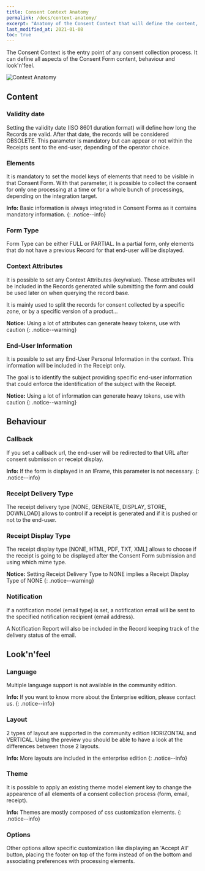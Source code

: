 ```yaml
---
title: Consent Context Anatomy
permalink: /docs/context-anatomy/
excerpt: "Anatomy of the Consent Context that will define the content, look'n'feel and behaviour of the Consent Form"
last_modified_at: 2021-01-08
toc: true
---
```


The Consent Context is the entry point of any consent collection process. It can define all aspects of the Consent Form content, behaviour and look'n'feel.

![Context Anatomy](/right-consents/assets/images/context-anatomy.png)

## Content

### Validity date

Setting the validity date (ISO 8601 duration format) will define how long the Records are valid. After that date, the records will be considered OBSOLETE. This parameter is mandatory but can appear or not within the Receipts sent to the end-user, depending of the operator choice.  

### Elements

It is mandatory to set the model keys of elements that need to be visible in that Consent Form. With that parameter, it is possible to collect the consent for only one processing at a time or for a whole bunch of processings, depending on the integration target. 

<i class="fa fa-info-circle"></i> <b>Info:</b> Basic information is always integrated in Consent Forms as it contains mandatory information.
{: .notice--info}

### Form Type

Form Type can be either FULL or PARTIAL. In a partial form, only elements that do not have a previous Record for that end-user will be displayed.

### Context Attributes

It is possible to set any Context Attributes (key/value). Those attributes will be included in the Records generated while submitting the form and could be used later on when querying the record base. 

It is mainly used to split the records for consent collected by a specific zone, or by a specific version of a product...

<i class="fa fa-exclamation-circle"></i> <b>Notice:</b> Using a lot of attributes can generate heavy tokens, use with caution
{: .notice--warning}

### End-User Information

It is possible to set any End-User Personal Information in the context. This information will be included in the Receipt only. 

The goal is to identify the subject providing specific end-user information that could enforce the identification of the subject with the Receipt. 

<i class="fa fa-exclamation-circle"></i> <b>Notice:</b> Using a lot of information can generate heavy tokens, use with caution
{: .notice--warning}

## Behaviour

### Callback

If you set a callback url, the end-user will be redirected to that URL after consent submission or receipt display. 

<i class="fa fa-info-circle"></i> <b>Info:</b> If the form is displayed in an IFrame, this parameter is not necessary.
{: .notice--info}

### Receipt Delivery Type

The receipt delivery type [NONE, GENERATE, DISPLAY, STORE, DOWNLOAD] allows to control if a receipt is generated and if it is pushed or not to the end-user.

### Receipt Display Type

The receipt display type [NONE, HTML, PDF, TXT, XML] allows to choose if the receipt is going to be displayed after the Consent Form submission and using which mime type.

<i class="fa fa-exclamation-circle"></i> <b>Notice:</b> Setting Receipt Delivery Type to NONE implies a Receipt Display Type of NONE
{: .notice--warning}

### Notification

If a notification model (email type) is set, a notification email will be sent to the specified notification recipient (email address).

A Notification Report will also be included in the Record keeping track of the delivery status of the email.

## Look'n'feel

### Language

Multiple language support is not available in the community edition.

<i class="fa fa-info-circle"></i> <b>Info:</b> If you want to know more about the Enterprise edition, please contact us.
{: .notice--info}

### Layout

2 types of layout are supported in the community edition HORIZONTAL and VERTICAL. Using the preview you should be able to have a look at the differences between those 2 layouts.

<i class="fa fa-info-circle"></i> <b>Info:</b> More layouts are included in the enterprise edition
{: .notice--info}

### Theme

It is possible to apply an existing theme model element key to change the appearence of all elements of a consent collection process (form, email, receipt). 

<i class="fa fa-info-circle"></i> <b>Info:</b> Themes are mostly composed of css customization elements.
{: .notice--info}

### Options

Other options allow specific customization like displaying an 'Accept All' button, placing the footer on top of the form instead of on the bottom and associating preferences with processing elements.


